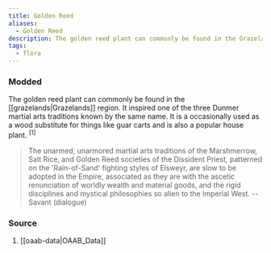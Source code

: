 ```yaml
---
title: Golden Reed
aliases:
  - Golden Reed
description: The golden reed plant can commonly be found in the Grazelands region.
tags:
  - flora
---
```

### Modded
The golden reed plant can commonly be found in the [[grazelands|Grazelands]] region. It inspired one of the three Dunmer martial arts traditions known by the same name. It is a occasionally used as a wood substitute for things like guar carts and is also a popular house plant. <sup>[1]</sup>

> The unarmed, unarmored martial arts traditions of the Marshmerrow, Salt Rice, and Golden Reed societies of the Dissident Priest, patterned on the 'Rain-of-Sand' fighting styles of Elsweyr, are slow to be adopted in the Empire, associated as they are with the ascetic renunciation of worldly wealth and material goods, and the rigid disciplines and mystical philosophies so alien to the Imperial West.
> -- Savant (dialogue)
### Source
1. [[oaab-data|OAAB_Data]]